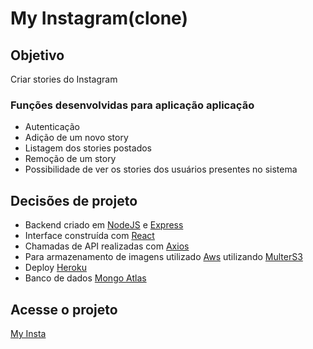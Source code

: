 # My Instagram(clone)

## Objetivo
Criar stories do Instagram

### Funções desenvolvidas para aplicação aplicação
- Autenticação
- Adição de um novo story
- Listagem dos stories postados
- Remoção de um story
- Possibilidade de ver os stories dos usuários presentes no sistema

## Decisões de projeto

- Backend criado em [NodeJS](https://nodejs.org/en/) e [Express](https://expressjs.com/pt-br/)
- Interface construída com [React](https://reactjs.org/)
- Chamadas de API realizadas com [Axios](https://github.com/axios/axios)
- Para armazenamento de imagens utilizado [Aws](https://aws.amazon.com/pt/) utilizando [MulterS3](https://www.npmjs.com/package/multer-s3)
- Deploy [Heroku](https://www.heroku.com/)
- Banco de dados [Mongo Atlas](https://www.mongodb.com/)


## Acesse o projeto

[My Insta](https://secure-ravine-38040.herokuapp.com/)
